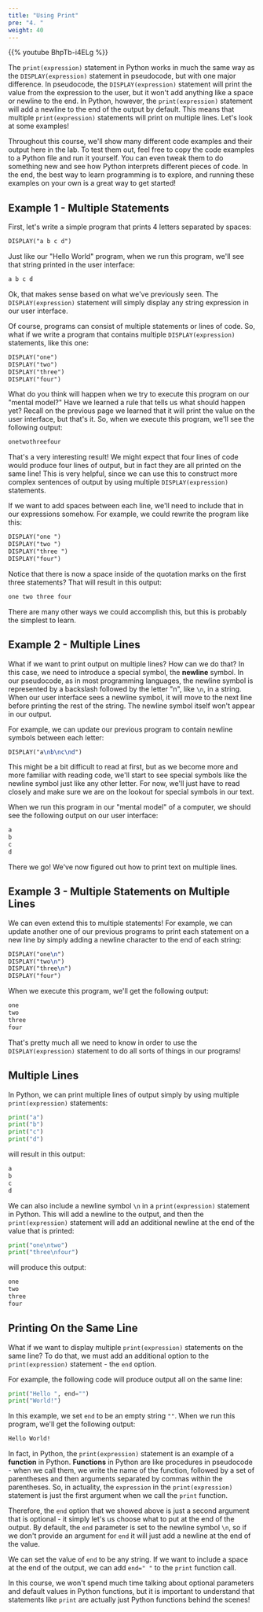 ```yaml
---
title: "Using Print"
pre: "4. "
weight: 40
---
```


{{% youtube BhpTb-i4ELg %}}

<!-- TODO rewrite -->

The `print(expression)` statement in Python works in much the same way as the `DISPLAY(expression)` statement in pseudocode, but with one major difference. In pseudocode, the `DISPLAY(expression)` statement will print the value from the expression to the user, but it won't add anything like a space or newline to the end. In Python, however, the `print(expression)` statement will add a newline to the end of the output by default. This means that multiple `print(expression)` statements will print on multiple lines. Let's look at some examples!

Throughout this course, we'll show many different code examples and their output here in the lab. To test them out, feel free to copy the code examples to a Python file and run it yourself. You can even tweak them to do something new and see how Python interprets different pieces of code. In the end, the best way to learn programming is to explore, and running these examples on your own is a great way to get started!

## Example 1 - Multiple Statements

First, let's write a simple program that prints 4 letters separated by spaces:

```tex
DISPLAY("a b c d")
```

Just like our "Hello World" program, when we run this program, we'll see that string printed in the user interface:

```tex
a b c d
```

Ok, that makes sense based on what we've previously seen. The `DISPLAY(expression)` statement will simply display any string expression in our user interface.

Of course, programs can consist of multiple statements or lines of code. So, what if we write a program that contains multiple `DISPLAY(expression)` statements, like this one:

```tex
DISPLAY("one")
DISPLAY("two")
DISPLAY("three")
DISPLAY("four")
```

What do you think will happen when we try to execute this program on our "mental model?" Have we learned a rule that tells us what should happen yet? Recall on the previous page we learned that it will print the value on the user interface, but that's it. So, when we execute this program, we'll see the following output:

```tex
onetwothreefour
```

That's a very interesting result! We might expect that four lines of code would produce four lines of output, but in fact they are all printed on the same line! This is very helpful, since we can use this to construct more complex sentences of output by using multiple `DISPLAY(expression)` statements. 

If we want to add spaces between each line, we'll need to include that in our expressions somehow. For example, we could rewrite the program like this:

```tex
DISPLAY("one ")
DISPLAY("two ")
DISPLAY("three ")
DISPLAY("four")
```

Notice that there is now a space inside of the quotation marks on the first three statements? That will result in this output:

```tex
one two three four
```

There are many other ways we could accomplish this, but this is probably the simplest to learn.

## Example 2 - Multiple Lines

What if we want to print output on multiple lines? How can we do that? In this case, we need to introduce a special symbol, the **newline** symbol. In our pseudocode, as in most programming languages, the newline symbol is represented by a backslash followed by the letter "n", like `\n`, in a string. When our user interface sees a newline symbol, it will move to the next line before printing the rest of the string. The newline symbol itself won't appear in our output.

For example, we can update our previous program to contain newline symbols between each letter:

```tex
DISPLAY("a\nb\nc\nd")
```

This might be a bit difficult to read at first, but as we become more and more familiar with reading code, we'll start to see special symbols like the newline symbol just like any other letter. For now, we'll just have to read closely and make sure we are on the lookout for special symbols in our text.

When we run this program in our "mental model" of a computer, we should see the following output on our user interface:

```tex
a
b
c
d
```

There we go! We've now figured out how to print text on multiple lines.

## Example 3 - Multiple Statements on Multiple Lines

We can even extend this to multiple statements! For example, we can update another one of our previous programs to print each statement on a new line by simply adding a newline character to the end of each string:

```tex
DISPLAY("one\n")
DISPLAY("two\n")
DISPLAY("three\n")
DISPLAY("four")
```

When we execute this program, we'll get the following output:

```tex
one
two
three
four
```

That's pretty much all we need to know in order to use the `DISPLAY(expression)` statement to do all sorts of things in our programs!

## Multiple Lines

In Python, we can print multiple lines of output simply by using multiple `print(expression)` statements:

```python
print("a")
print("b")
print("c")
print("d")
```

will result in this output:

```tex
a
b
c
d
```

We can also include a newline symbol `\n` in a `print(expression)` statement in Python. This will add a newline to the output, and then the `print(expression)` statement will add an additional newline at the end of the value that is printed:

```python
print("one\ntwo")
print("three\nfour")
```

will produce this output:

```tex
one
two
three
four
```

## Printing On the Same Line

What if we want to display multiple `print(expression)` statements on the same line? To do that, we must add an additional option to the `print(expression)` statement - the `end` option. 

For example, the following code will produce output all on the same line:

```python
print("Hello ", end="")
print("World!")
```

In this example, we set `end` to be an empty string `""`. When we run this program, we'll get the following output:

```tex
Hello World!
```

In fact, in Python, the `print(expression)` statement is an example of a **function** in Python. **Functions** in Python are like procedures in pseudocode - when we call them, we write the name of the function, followed by a set of parentheses and then arguments separated by commas within the parentheses. So, in actuality, the `expression` in the `print(expression)` statement is just the first argument when we call the `print` function. 

Therefore, the `end` option that we showed above is just a second argument that is optional - it simply let's us choose what to put at the end of the output. By default, the `end` parameter is set to the newline symbol `\n`, so if we don't provide an argument for `end` it will just add a newline at the end of the value.

We can set the value of `end` to be any string. If we want to include a space at the end of the output, we can add `end=" "` to the `print` function call. 

In this course, we won't spend much time talking about optional parameters and default values in Python functions, but it is important to understand that statements like `print` are actually just Python functions behind the scenes!